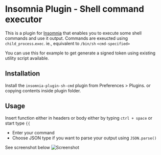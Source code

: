 # Insomnia Plugin - Shell command executor

This is a plugin for [Insomnia](https://insomnia.rest) that enables you to execute some shell commands and use it output.
Commands are exeucted using `child_process`.`exec`. ie., equivalent to `/bin/sh` `<cmd-specified>`

You can use this for example to get generate a signed token using existing utility script available.

## Installation

Install the `insomnia-plugin-sh-cmd` plugin from Preferences > Plugins. or copying contents inside plugin folder.

## Usage
Insert function either in headers or body either by typing `ctrl + space` or start type `{{`

- Enter your command
- Choose JSON type if you want to parse your output using `JSON.parse()`

See screenshot below
![Screenshot](https://raw.githubusercontent.com/mageshwaranr/insomnia-plugin-sh-cmd/master/example-usage.png)